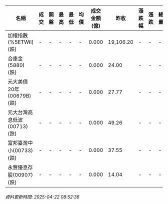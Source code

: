 | 名稱 | 成交 | 開盤 | 最高 | 最低 | 均價 | 成交金額(億) | 昨收 | 漲跌幅 | 漲跌 | 總量 | 昨量 | 振幅 |
| -------- | -------- | -------- | -------- |-------- | -------- | -------- |-------- |-------- |-------- | -------- | -------- |-------- |
|加權指數(%5ETWII) (跌)|-|-|-|-|-|0.000|19,106.20|-|-|-|-|0.00%|
|合庫金(5880) (跌)|-|-|-|-|-|0.000|24.00|-|-|-|-|0.00%|
|元大美債20年(00679B) (跌)|-|-|-|-|-|0.000|27.77|-|-|-|-|0.00%|
|元大台灣高息低波(00713) (跌)|-|-|-|-|-|0.000|49.26|-|-|-|-|0.00%|
|富邦臺灣中小(00733) (跌)|-|-|-|-|-|0.000|37.55|-|-|-|-|0.00%|
|永豐優息存股(00907) (跌)|-|-|-|-|-|0.000|14.04|-|-|-|-|0.00%|
###### 資料更新時間: 2025-04-22 08:52:36